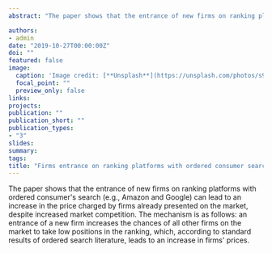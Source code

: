 ```yaml
---
abstract: "The paper shows that the entrance of new firms on ranking platforms with ordered consumer's search (e.g., Amazon and Google) can lead to an increase in the price charged by firms already presented on the market, despite increased market competition. The mechanism is as follows: an entrance of a new firm increases the chances of all other firms on the market to take low positions in the ranking, which, according to standard results of ordered search literature, leads to an increase in firms' prices."

authors:
- admin
date: "2019-10-27T00:00:00Z"
doi: ""
featured: false
image:
  caption: 'Image credit: [**Unsplash**](https://unsplash.com/photos/s9CC2SKySJM)'
  focal_point: ""
  preview_only: false
links:
projects:
publication: ""
publication_short: ""
publication_types:
- "3"
slides:
summary:
tags:
title: "Firms entrance on ranking platforms with ordered consumer search and firms' market power."
---
```

The paper shows that the entrance of new firms on ranking platforms with ordered consumer's search (e.g., Amazon and Google) can lead to an increase in the price charged by firms already presented on the market, despite increased market competition. The mechanism is as follows: an entrance of a new firm increases the chances of all other firms on the market to take low positions in the ranking, which, according to standard results of ordered search literature, leads to an increase in firms' prices.
